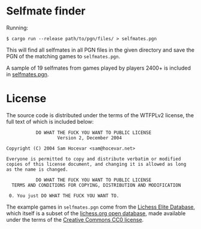 # Selfmate finder

Running:
```console
$ cargo run --release path/to/pgn/files/ > selfmates.pgn
```

This will find all selfmates in all PGN files in the given directory and 
save the PGN of the matching games to `selfmates.pgn`.

A sample of 19 selfmates from games played by players 2400+ is included in
[selfmates.pgn](./selfmates.pgn).

# License

The source code is distributed under the terms of the WTFPLv2 license, the 
full text of which is included below:

```
           DO WHAT THE FUCK YOU WANT TO PUBLIC LICENSE
                   Version 2, December 2004
 
Copyright (C) 2004 Sam Hocevar <sam@hocevar.net>

Everyone is permitted to copy and distribute verbatim or modified
copies of this license document, and changing it is allowed as long
as the name is changed.
 
           DO WHAT THE FUCK YOU WANT TO PUBLIC LICENSE
  TERMS AND CONDITIONS FOR COPYING, DISTRIBUTION AND MODIFICATION

 0. You just DO WHAT THE FUCK YOU WANT TO.
```

The example games in `selfmates.pgn` come from the 
[Lichess Elite Database](https://database.nikonoel.fr/), which itself is a 
subset of the [lichess.org open database](https://database.lichess.org/), 
made available under the terms of the 
[Creative Commons CC0 license](https://tldrlegal.com/license/creative-commons-cc0-1.0-universal).
